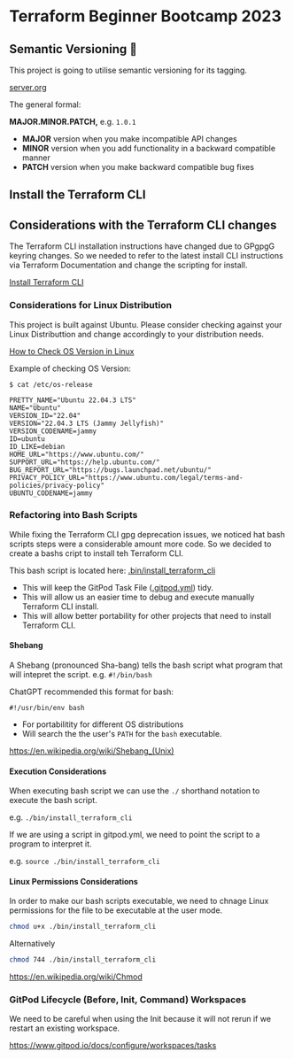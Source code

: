 # Terraform Beginner Bootcamp 2023

## Semantic Versioning :mage: 

This project is going to utilise semantic versioning for its tagging.

[server.org](https://semver.org/)

The general formal:

**MAJOR.MINOR.PATCH,** e.g. `1.0.1`

- **MAJOR** version when you make incompatible API changes
- **MINOR** version when you add functionality in a backward compatible manner
- **PATCH** version when you make backward compatible bug fixes

## Install the Terraform CLI

## Considerations with the Terraform CLI changes
The Terraform CLI installation instructions have changed due to GPgpgG keyring changes. So we needed to refer to the latest install CLI instructions via Terraform Documentation and change the scripting for install.

[Install Terraform CLI](https://developer.hashicorp.com/terraform/tutorials/aws-get-started/install-cli)

### Considerations for Linux Distribution

This project is built against Ubuntu.
Please consider checking against your Linux Distributtion and change accordingly to your distribution needs.

[How to Check OS Version in Linux](https://www.cyberciti.biz/faq/how-to-check-os-version-in-linux-command-line/
)

Example of checking OS Version:

```
$ cat /etc/os-release

PRETTY_NAME="Ubuntu 22.04.3 LTS"
NAME="Ubuntu"
VERSION_ID="22.04"
VERSION="22.04.3 LTS (Jammy Jellyfish)"
VERSION_CODENAME=jammy
ID=ubuntu
ID_LIKE=debian
HOME_URL="https://www.ubuntu.com/"
SUPPORT_URL="https://help.ubuntu.com/"
BUG_REPORT_URL="https://bugs.launchpad.net/ubuntu/"
PRIVACY_POLICY_URL="https://www.ubuntu.com/legal/terms-and-policies/privacy-policy"
UBUNTU_CODENAME=jammy
```
### Refactoring into Bash Scripts

While fixing the Terraform CLI gpg deprecation issues, we noticed hat bash scripts steps were a considerable amount more code. So we decided to create a bashs cript to install teh Terraform CLI.

This bash script is located here: [.bin/install_terraform_cli](.bin/install_terraform_cli)


- This will keep the GitPod Task File ([.gitpod.yml](.gitpod.yml)) tidy.
- This will allow us an easier time to debug and execute manually Terraform CLI install.
- This will allow better portability for other projects that need to install Terraform CLI.

#### Shebang

A Shebang (pronounced Sha-bang) tells the bash script what program that will intepret the script. e.g. `#!/bin/bash`

ChatGPT recommended this format for bash:

`#!/usr/bin/env bash`

- For portabilitity for different OS distributions
- Will search the the user's `PATH` for the `bash` executable.

https://en.wikipedia.org/wiki/Shebang_(Unix)

#### Execution Considerations
When executing bash script we can use the `./` shorthand notation to execute the bash script.

e.g. `./bin/install_terraform_cli` 

If we are using a script in gitpod.yml, we need to point the script to a program to interpret it.

e.g. `source ./bin/install_terraform_cli` 

#### Linux Permissions Considerations

In order to make our bash scripts executable, we need to chnage Linux permissions for the file to be executable at the user mode.

```sh
chmod u+x ./bin/install_terraform_cli
```

Alternatively 
```sh
chmod 744 ./bin/install_terraform_cli
```

https://en.wikipedia.org/wiki/Chmod


### GitPod Lifecycle (Before, Init, Command) Workspaces

We need to be careful when using the Init because it will not rerun if we restart an existing workspace.

https://www.gitpod.io/docs/configure/workspaces/tasks


